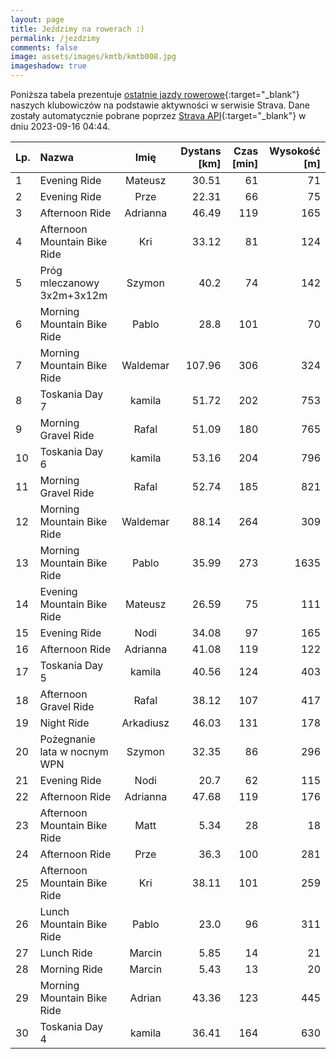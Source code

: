 ```yaml
---
layout: page
title: Jeździmy na rowerach :)
permalink: /jezdzimy
comments: false
image: assets/images/kmtb/kmtb008.jpg
imageshadow: true
---
```


Poniższa tabela prezentuje [ostatnie jazdy rowerowe](https://www.strava.com/clubs/336381){:target="_blank"} naszych klubowiczów na podstawie aktywności w serwisie Strava. Dane zostały automatycznie pobrane poprzez [Strava API](https://developers.strava.com/docs/reference/#api-Clubs-getClubActivitiesById){:target="_blank"} w dniu 2023-09-16 04:44.

Lp. | Nazwa | Imię | Dystans [km] | Czas [min] | Wysokość [m]
:--- | :--- | :---: | ---: | ---: | ---:
1|Evening Ride|Mateusz|30.51|61|71
2|Evening Ride|Prze|22.31|66|75
3|Afternoon Ride|Adrianna|46.49|119|165
4|Afternoon Mountain Bike Ride|Kri|33.12|81|124
5|Próg mleczanowy 3x2m+3x12m|Szymon|40.2|74|142
6|Morning Mountain Bike Ride|Pablo|28.8|101|70
7|Morning Mountain Bike Ride|Waldemar|107.96|306|324
8|Toskania Day 7|kamila|51.72|202|753
9|Morning Gravel Ride|Rafal|51.09|180|765
10|Toskania Day 6|kamila|53.16|204|796
11|Morning Gravel Ride|Rafal|52.74|185|821
12|Morning Mountain Bike Ride|Waldemar|88.14|264|309
13|Morning Mountain Bike Ride|Pablo|35.99|273|1635
14|Evening Mountain Bike Ride|Mateusz|26.59|75|111
15|Evening Ride|Nodi|34.08|97|165
16|Afternoon Ride|Adrianna|41.08|119|122
17|Toskania Day 5|kamila|40.56|124|403
18|Afternoon Gravel Ride|Rafal|38.12|107|417
19|Night Ride|Arkadiusz|46.03|131|178
20|Pożegnanie lata w nocnym WPN|Szymon|32.35|86|296
21|Evening Ride|Nodi|20.7|62|115
22|Afternoon Ride|Adrianna|47.68|119|176
23|Afternoon Mountain Bike Ride|Matt|5.34|28|18
24|Afternoon Ride|Prze|36.3|100|281
25|Afternoon Mountain Bike Ride|Kri|38.11|101|259
26|Lunch Mountain Bike Ride|Pablo|23.0|96|311
27|Lunch Ride|Marcin|5.85|14|21
28|Morning Ride|Marcin|5.43|13|20
29|Morning Mountain Bike Ride|Adrian|43.36|123|445
30|Toskania Day 4|kamila|36.41|164|630
